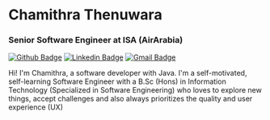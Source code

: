 # Chamithra Thenuwara <!-- :man_technologist: -->
### Senior Software Engineer at ISA (AirArabia)

[![Github Badge](https://img.shields.io/badge/-Github-000?style=flat-square&logo=Github&logoColor=white&link=https://github.com/crteezy)](https://github.com/crteezy)
[![Linkedin Badge](https://img.shields.io/badge/-LinkedIn-blue?style=flat-square&logo=Linkedin&logoColor=white&link=https://www.linkedin.com/in/chamithra/)](https://www.linkedin.com/in/chamithra/)
[![Gmail Badge](https://img.shields.io/badge/-Gmail-c14438?style=flat-square&logo=Gmail&logoColor=white&link=mailto:chamithra@gmail.com)](mailto:chamithra@gmail.com)

Hi! I'm Chamithra, a software developer with Java.
I'm a self-motivated, self-learning Software Engineer with a B.Sc (Hons) in Information Technology (Specialized in Software Engineering) who loves to explore new things, accept challenges and also always prioritizes the quality and user experience (UX)

<!--
**crteezy/crteezy** is a ✨ _special_ ✨ repository because its `README.md` (this file) appears on your GitHub profile.

Here are some ideas to get you started:

- 🔭 I’m currently working on ...
- 🌱 I’m currently learning ...
- 👯 I’m looking to collaborate on ...
- 🤔 I’m looking for help with ...
- 💬 Ask me about ...
- 📫 How to reach me: ...
- 😄 Pronouns: ...
- ⚡ Fun fact: ...
-->
